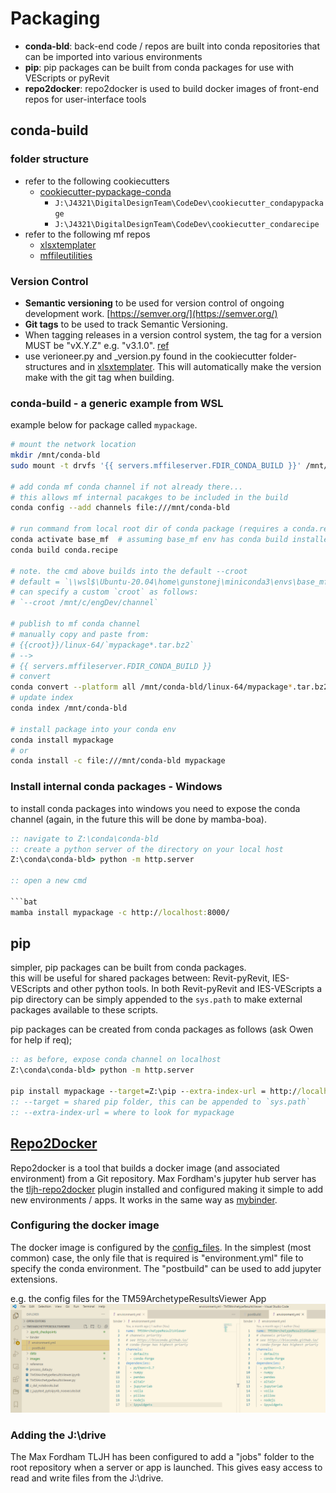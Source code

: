 # Packaging

- __conda-bld__: back-end code / repos are built into conda repositories that can be imported into various environments
- __pip__: pip packages can be built from conda packages for use with VEScripts or pyRevit
- __repo2docker__: repo2docker is used to build docker images of front-end repos for user-interface tools

## conda-build

### folder structure

- refer to the following cookiecutters
  - [cookiecutter-pypackage-conda](https://github.com/michaelaye/cookiecutter-pypackage-conda)
    - `J:\J4321\DigitalDesignTeam\CodeDev\cookiecutter_condapypackage`
    - `J:\J4321\DigitalDesignTeam\CodeDev\cookiecutter_condarecipe`
- refer to the following mf repos
  - [xlsxtemplater](https://github.com/gunstonej/xlsxtemplater)
  - [mffileutilities](https://github.com/buckettt/mffileutilities)

### Version Control

- __Semantic versioning__ to be used for version control of ongoing development work.
[https://semver.org/](https://semver.org/)
- __Git tags__ to be used to track Semantic Versioning.
- When tagging releases in a version control system, the tag for a version MUST be "vX.Y.Z" e.g. "v3.1.0". 
[ref](https://stackoverflow.com/questions/2006265/is-there-a-standard-naming-convention-for-git-tags)
- use verioneer.py and _version.py found in the cookiecutter folder-structures and in [xlsxtemplater](https://github.com/gunstonej/xlsxtemplater). This will automatically make the version make with the git tag when building.

### conda-build - a generic example from WSL

example below for package called `mypackage`.

```bash
# mount the network location
mkdir /mnt/conda-bld
sudo mount -t drvfs '{{ servers.mffileserver.FDIR_CONDA_BUILD }}' /mnt/conda-bld

# add conda mf conda channel if not already there... 
# this allows mf internal pacakges to be included in the build
conda config --add channels file:///mnt/conda-bld 

# run command from local root dir of conda package (requires a conda.recipe folder in the dir)
conda activate base_mf  # assuming base_mf env has conda build installed
conda build conda.recipe

# note. the cmd above builds into the default --croot
# default = `\\wsl$\Ubuntu-20.04\home\gunstonej\miniconda3\envs\base_mf\conda-bld`
# can specify a custom `croot` as follows:
# `--croot /mnt/c/engDev/channel`

# publish to mf conda channel
# manually copy and paste from:
# {{croot}}/linux-64/`mypackage*.tar.bz2`
# --> 
# {{ servers.mffileserver.FDIR_CONDA_BUILD }}
# convert
conda convert --platform all /mnt/conda-bld/linux-64/mypackage*.tar.bz2 --output-dir /mnt/conda-bld
# update index
conda index /mnt/conda-bld

# install package into your conda env
conda install mypackage
# or 
conda install -c file:///mnt/conda-bld mypackage
```

### Install internal conda packages - Windows

to install conda packages into windows you need to expose the conda channel (again, in the future this will be done by mamba-boa).

```bat
:: navigate to Z:\conda\conda-bld
:: create a python server of the directory on your local host
Z:\conda\conda-bld> python -m http.server

:: open a new cmd

```bat
mamba install mypackage -c http://localhost:8000/
```

## pip

simpler, pip packages can be built from conda packages.  
this will be useful for shared packages between: Revit-pyRevit, IES-VEScripts and other python tools.
In both Revit-pyRevit and IES-VEScripts a pip directory can be simply appended to the `sys.path` to make external packages available to these scripts.

pip packages can be created from conda packages as follows (ask Owen for help if req);

```bat
:: as before, expose conda channel on localhost
Z:\conda\conda-bld> python -m http.server

pip install mypackage --target=Z:\pip --extra-index-url = http://localhost:8000/
:: --target = shared pip folder, this can be appended to `sys.path`
:: --extra-index-url = where to look for mypackage
```

## [Repo2Docker](https://repo2docker.readthedocs.io/en/latest/usage.html)

Repo2docker is a tool that builds a docker image (and associated environment) from a Git repository.
Max Fordham's jupyter hub server has the [tljh-repo2docker](https://github.com/plasmabio/tljh-repo2docker) plugin installed
and configured making it simple to add new environments / apps. It works in the same way as [mybinder](https://mybinder.org/).

### Configuring the docker image

The docker image is configured by the [config_files](https://mybinder.readthedocs.io/en/latest/using/config_files.html).
In the simplest (most common) case, the only file that is required is "environment.yml" file to specify the conda environment.
The "postbuild" can be used to add jupyter extensions.

e.g. the config files for the TM59ArchetypeResultsViewer App
![config_repo2docker](images/config_repo2docker.png)

### Adding the J:\drive

The Max Fordham TLJH has been configured to add a "jobs" folder to the root repository when a server or app is launched.
This gives easy access to read and write files from the J:\drive.

